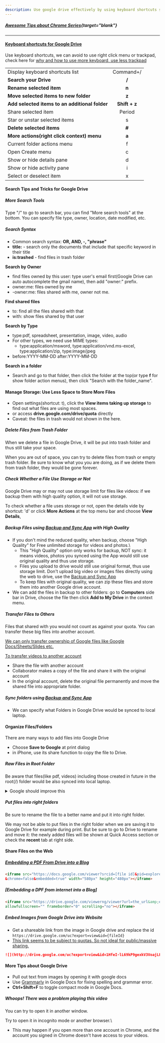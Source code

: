 ```yaml
---
description: Use google drive effectively by using keyboard shortcuts search syntax and how to reduce space usage share files in the web and more tips
---
```

<!-- <link rel="canonical" href="https://lifelongprogrammer.blogspot.com/2018/06/awesome-tips-about-chrome.html" /> -->

##### [Awesome Tips about Chrome Series](https://lifelongprogrammer.blogspot.com/search/label/Chrome_Series){target="blank"}
<script src="https://lifelongprogrammer.blogspot.com/feeds/posts/default/-/Chrome_Series?orderby=updated&amp;alt=json-in-script&amp;callback=series&amp;max-results=20"></script>

---

#### [Keyboard shortcuts for Google Drive](https://support.google.com/drive/answer/2563044)
Use keyboard shortcuts, we can avoid to use right click menu or trackpad, check here for [why and how to use more keyboard, use less trackpad](https://lifelongprogrammer.blogspot.com/2019/06/how-to-use-less-trackpad-more-key-board.html)

<center>

|                                                |               |
|:---------------------------------------------- |:-------------:|
| Display keyboard shortcuts list                |   Command+/   |
| **Search your Drive**                          |     **/**     |
| **Rename selected item**                       |     **n**     |
| **Move selected items to new folder**          |     **z**     |
| **Add selected items to an additional folder** | **Shift + z** |
| Share selected item                            |    Period     |
| Star or unstar selected items                  |       s       |
| **Delete selected items**                      |     **#**     |
| **More actions(right click context) menu**     |     **a**     |
| Current folder actions menu                    |       f       |
| Open Create menu                               |       c       |
| Show or hide details pane                      |       d       |
| Show or hide activity pane                     |       i       |
| Select or deselect item                        |       x       |

</center>

#### Search Tips and Tricks for Google Drive
##### More Search Tools
Type "/" to go to search bar, you can find "More search tools" at the bottom. You can specify file type, owner, location, date modified, etc.

#####  Search Syntax
- Common search syntax: **OR, AND, -, "phrase"**
- **title:** - search only the documents that include that specific keyword in their title
- **is:trashed** - find files in trash folder

**Search by Owner**

- find files owned by this user: type user's email first(Google Drive can auto autocomplete the gmail name), then add "owner:" prefix.
- owner:me: files owned by me
- -owner:me: files shared with me, owner not me.

**Find shared files**

- to: find all the files shared with that
- with: show files shared by that user

**Search by Type**

- type:pdf, spreadsheet, presentation, image, video, audio
- For other types, we need use MIME types:
  - type:application/msword, type:application/vnd.ms-excel, type:application/zip, type:image/jpeg
- before:YYYY-MM-DD after:YYYY-MM-DD

**Search in a folder**

- Search and go to that folder, then click the folder at the top(or type **f** for show folder action menus), then click "Search with the folder_name".

#### Manage Storage: Use Less Space to Store More Files
- Open settings(shortcut: t), click the **View items taking up storage** to find out what files are using most spaces.
- or access **drive.google.com/drive/quota** directly
- Caveat: the files in trash would not shown in the here.

##### Delete Files from Trash Folder
When we delete a file in Google Drive, it will be put into trash folder and thus still take your space.

When you are out of space, you can try to delete files from trash or empty trash folder. Be sure to know what you you are doing, as if we delete them from trash folder, they would be gone forever.

##### Check Whether a File Use Storage or Not
Google Drive may or may not use storage limit for files like videos: if we backup them with high quality option, it will not use storage.

To check whether a file uses storage or not, open the details vide by shortcut: 'd' or click **More Actions** at the top menu bar and choose **View Details**,

##### Backup Files using [Backup and Sync App](https://www.google.com/drive/download/) with **High Quality**
- If you don't mind the reduced quality, when backup, choose "High Quality" for Free unlimited storage for videos and photos.\
  - This "High Quality" option only works for backup, NOT sync: it means videos, photos you synced using the App would still use original quality and thus use storage.
  - Files you upload to drive would still use original format, thus use storage limit.
  Don't upload big video or images files directly using the web to drive, use the [Backup and Sync App](https://www.google.com/drive/download/)
  - To keep files with original quality, we can zip these files and store them into another Google drive account.
- We can add the files in backup to other folders: go to **Computers** side bar in Drive, choose the file then click **Add to My Drive** in the context menu.

<!-- - When backup, choose "High Quality" for Free unlimited storage for videos and photos.\
  - This "High Quality" option only works for backup, NOT sync: means videos, photos you synced would still use original quality and thus count as storage. -->
<!-- - But Google Drive also provides unlimited storage for videos as long as we choose Hight Quality, NOT original quality. -->

##### Transfer Files to Others
Files that shared with you would not count as against your quota. You can transfer these big files into another account.

[We can only transfer ownership of Google files like Google Docs/Sheets/Slides etc.](https://support.google.com/drive/answer/2494892])

[To transfer videos to another account](https://support.google.com/drive/forum/AAAAOxCWsTofWmQlYEi9ok/)

- Share the file with another account
- Collaborator makes a copy of the file and share it with the original account
- In the original account, delete the original file permanently and move the shared file into appropriate folder.

##### Sync folders using [Backup and Sync App](https://www.google.com/drive/download/)
- We can specify what Folders in Google Drive would be synced to local laptop.


<!-- Change in Google drive or local laptop for these folders would be syced bidirectionally. -->


<!-- #### Add Files into Google Drive
We can save files directly into Gmail, we can move file into right folder using the **Organize** button, or re-click the save to drive button. -->

#### Organize Files/Folders
There are many ways to add files into Google Drive
- Choose **Save to Google** at print dialog
- in iPhone, use its share function to copy the file to Drive.

##### Raw Files in Root Folder
Be aware that files(like pdf, videos) including those created in future in the root(/) folder would be also synced into local laptop.

<details><summary>Google should improve this</summary>

- Google should improve this: as usually we save files into root folder, then we move it to right folder. But Google Drive already synced files to local laptop then delete it locally. Kind of waste computation resource.
- For example when we save to Google drive at the print dialog, we can't set the destination folder. Though we can change the file name at the advanced settings.
- Google Drive can fix this by simply create a default "GoogleDriveDownload" folders, all files are stored in this folders by default.
</details>


##### Put files into right folders
Be sure to rename the file to a better name and put it into right folder.

We may not be able to put files in the right folder when we are saving it to Google Drive for example during print. But be sure to go to Drive to rename and move it: the newly added files will be shown at Quick Access section or check the **recent** tab at right side.

<!-- - If we are not specifying the folder when save it to Drive, by default, it would be in the root folder /.
  - We may want to put the file into a different folder, -->

<!-- - Newly added files will be listed at Quick Access. -->

<!-- - Don't create too many folders in the first layer or each layer.
  - It would be difficult to scroll to find the folder: Google Drive doesn't support search and prefix in the move file dialog. -->

<!--
#### Sharing

Check who has access

- we can find this info at the details panel in Google Drive,

when we open the file in Google Docs, share button at the top right

Share with specific persons, or get sharable link: anyone with the link can access it


we can publish google files into web
it's difficult to know
we can only figure it out File -> publish to web. 

-->


#### Share Files on the Web
##### [Embedding a PDF From Drive into a Blog](http://www.benschersten.com/blog/2014/04/embedding-a-pdf-from-drive-into-a-blog/)
```markdown
<iframe src="https://docs.google.com/viewer?srcid=[file id]&pid=explorer&efh=false&a=v
&chrome=false&embedded=true" width="580px" height="480px"></iframe>
```

##### [Embedding a DPF from internet into a Blog]
```Markdown
<iframe src="https://drive.google.com/viewerng/viewer?url=the_url&amp;embedded=true"
allowfullscreen="" frameborder="0" scrolling="no"></iframe>
```

##### Embed Images from Google Drive into Website
- Get a shareable link from the image in Google drive and replace the id `https://drive.google.com/uc?export=view&id={fileId}`
- [This link seems to be subject to quotas. So not ideal for public/massive sharing.](https://stackoverflow.com/questions/10311092/displaying-files-e-g-images-stored-in-google-drive-on-a-website)
```markdown
![](http://drive.google.com/uc?export=view&id=1HfeI-lL69kP9gexkV3VoajLLWDp_riCu)
```

#### More Tips about Google Drive
- Pull out text from images by opening it with google docs
- Use [Grammarly](https://chrome.google.com/webstore/detail/grammarly-for-chrome/kbfnbcaeplbcioakkpcpgfkobkghlhen) in Google Docs for fixing spelling and grammar error.
- **Ctrl+Shift+F** to toggle compact mode in Google Docs.

##### Whoops! There was a problem playing this video
You can try to open it in another window.

Try to open it in incognito mode or another browser.\
- This may happen if you open more than one account in Chrome, and the account you signed in Chrome doesn't have access to your videos.

<!-- ##### Compact mode in Google Docs: Hide the menu mode
We can hide
Click **Hide the menu mode** at top right\
- Ctrl+Shift+F seems not work

How to exit **Hide the menu mode**?\
Click it again, but some cases, that menu is not visible (bug here)\
1. we can click the explore button at bottom right, then we will be able to see the **Hide the menu mode** icon.
2. Or type "Full screen" at top left **search the menu** to enter full screen mode, then press **esc** to exit the full screen mode -->

<!-- preview vs open it -->
<!-- #### Related:
- [Embedding PDFs without using JavaScript with embed, iframe, object](https://pdfobject.com/static/) -->
<!-- - use **Ctrl+Option+Z or Option+/(in compact mode)** to search and execute command
- Click ![](https://lh3.googleusercontent.com/vvhIoImkCw8IkwaKXKWIiYiCUlYihV-c-Igd6GLdeaYBBumgtolgE42VnVXbM_KYAA=w18-h18) or `Cmd+Option+X` in the top left toolbar. -->